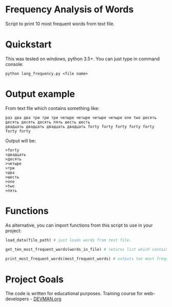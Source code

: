 # Frequency Analysis of Words

Script to print 10 most frequent words from text file.

# Quickstart

This was tested on windows, python 3.5+.
You can just type in command console: 
```
python lang_frequency.py <file name>
```

# Output example

From text file which contains something like:
```
раз два два три три три четыре четыре четыре четыре one two десять десять десять десять пять шесть шесть
двадцать двадцать двадцать двадцать forty forty forty forty forty forty forty
```

Output will be:
```
>forty
>двадцать
>десять
>четыре
>три
>два
>шесть
>one
>two
>пять
```

# Functions

As alternative, you can import functions from this script to use in your project:
```python
load_data(file_path) # just loads words from text file.
```

```python
get_ten_most_frequent_words(words_in_file) # returns list which contains words ordered from most frequent to least frequent with quantity.
```

```python
print_most_frequent_words(most_frequent_words) # outputs ten most frequent words to console.
```

# Project Goals

The code is written for educational purposes. Training course for web-developers - [DEVMAN.org](https://devman.org)
